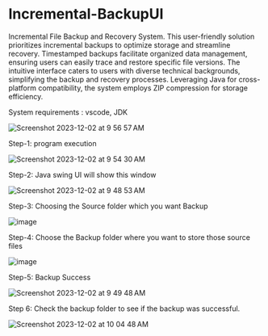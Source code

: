 # Incremental-BackupUI
Incremental File Backup and Recovery System. This user-friendly solution prioritizes incremental backups to optimize storage and streamline recovery. Timestamped backups facilitate organized data management, ensuring users can easily trace and restore specific file versions. The intuitive interface caters to users with diverse technical backgrounds, simplifying the backup and recovery processes. Leveraging Java for cross-platform compatibility, the system employs ZIP compression for storage efficiency. 

System requirements : vscode, JDK 


![Screenshot 2023-12-02 at 9 56 57 AM](https://github.com/ShivaKoti-VinaY/Incremental-BackupUI/assets/104214901/0ff1f826-7cac-4f61-9ce1-57f48d1b4e6e)

Step-1: program execution


![Screenshot 2023-12-02 at 9 54 30 AM](https://github.com/ShivaKoti-VinaY/Incremental-BackupUI/assets/104214901/4690ac09-7911-415c-b6e9-3ba9bb8f3f48)

Step-2: Java swing UI will show this window


![Screenshot 2023-12-02 at 9 48 53 AM](https://github.com/ShivaKoti-VinaY/Incremental-BackupUI/assets/104214901/3bb24980-b2c1-401b-ac36-5f5b544731e7)

Step-3: Choosing the Source folder which you want Backup


![image](https://github.com/ShivaKoti-VinaY/Incremental-BackupUI/assets/104214901/ee5e1743-59b5-434c-9ba2-9876b131238d)

Step-4: Choose the Backup folder where you want to store those source files


![image](https://github.com/ShivaKoti-VinaY/Incremental-BackupUI/assets/104214901/7486835f-97c6-48ad-941d-1ace7a0c1496)

Step-5: Backup Success


![Screenshot 2023-12-02 at 9 49 48 AM](https://github.com/ShivaKoti-VinaY/Incremental-BackupUI/assets/104214901/56442287-50e6-4e01-98d8-c46e1d7b9df7)


Step 6: Check the backup folder to see if the backup was successful.


![Screenshot 2023-12-02 at 10 04 48 AM](https://github.com/ShivaKoti-VinaY/Incremental-BackupUI/assets/104214901/b1d9cf5f-a841-43b5-9888-3cd28d23cefa)

